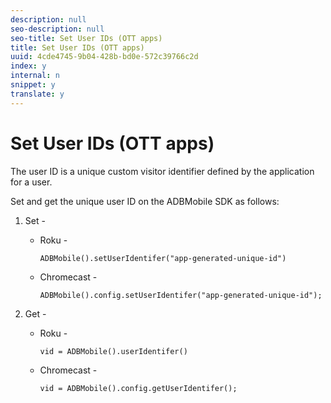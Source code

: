 ```yaml
---
description: null
seo-description: null
seo-title: Set User IDs (OTT apps)
title: Set User IDs (OTT apps)
uuid: 4cde4745-9b04-428b-bd0e-572c39766c2d
index: y
internal: n
snippet: y
translate: y
---
```


# Set User IDs (OTT apps)

The user ID is a unique custom visitor identifier defined by the application for a user.

Set and get the unique user ID on the ADBMobile SDK as follows:


1. Set - 
    * Roku -     
      ```
      ADBMobile().setUserIdentifer("app-generated-unique-id")
      ```

    * Chromecast -     
      ```
      ADBMobile().config.setUserIdentifer("app-generated-unique-id");
      ```


1. Get - 
    * Roku -     
      ```
      vid = ADBMobile().userIdentifer()
      ```

    * Chromecast -     
      ```
      vid = ADBMobile().config.getUserIdentifer();
      ```



